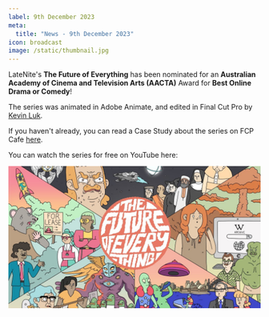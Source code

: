 ```yaml
---
label: 9th December 2023
meta:
  title: "News - 9th December 2023"
icon: broadcast
image: /static/thumbnail.jpg
---
```


LateNite's **The Future of Everything** has been nominated for an **Australian Academy of Cinema and Television Arts (AACTA)** Award for **Best Online Drama or Comedy**!

The series was animated in Adobe Animate, and edited in Final Cut Pro by [Kevin Luk](https://kevin.screeneditor.net).

If you haven't already, you can read a Case Study about the series on FCP Cafe [here](https://fcp.cafe/case-studies/the-future-of-everything/).

You can watch the series for free on YouTube here:

[![](/static/tfoe.jpeg)](https://ltnt.tv/tfoe)